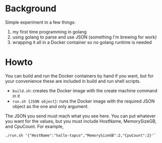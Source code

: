 # Background

Simple experiment in a few things:

1. my first time programming in golang
2. using golang to parse and use JSON (something I'm brewing for work)
3. wrapping it all in a Docker container so no golang runtime is needed

# Howto

You can build and run the Docker containers by hand if you want, but for your convenience these are included in build and run shell scripts.

- `build.sh`: creates the Docker image with the create machine command in it
- `run.sh {JSON object}`: runs the Docker image with the required JSON object as the one and only argument.

The JSON you send must mach what you see here. You can put whatever you want for the values, but you must include HostName, MemorySizeGB, and CpuCount. For example,

```
./run.sh '{"HostName":"hallo-tapco","MemorySizeGB":2,"CpuCount":2}'`
```
